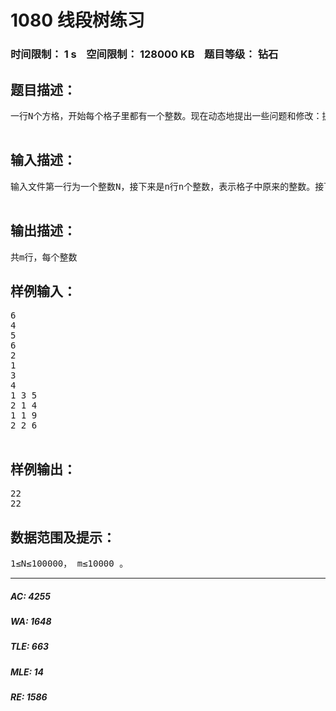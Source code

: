 # 1080 线段树练习   
### 时间限制： 1 s&nbsp;&nbsp;&nbsp;&nbsp;空间限制： 128000 KB&nbsp;&nbsp;&nbsp;&nbsp;题目等级： 钻石  
## 题目描述：  

<pre>
一行N个方格，开始每个格子里都有一个整数。现在动态地提出一些问题和修改：提问的形式是求某一个特定的子区间[a,b]中所有元素的和；修改的规则是指定某一个格子x，加上或者减去一个特定的值A。现在要求你能对每个提问作出正确的回答。1≤N<100000，,提问和修改的总数m<10000条。

</pre>
  
  
## 输入描述：  

<pre>
输入文件第一行为一个整数N，接下来是n行n个整数，表示格子中原来的整数。接下一个正整数m，再接下来有m行，表示m个询问，第一个整数表示询问代号，询问代号1表示增加，后面的两个数x和A表示给位置X上的数值增加A，询问代号2表示区间求和，后面两个整数表示a和b，表示要求[a,b]之间的区间和。

</pre>
  
  
## 输出描述：  

<pre>
共m行，每个整数
</pre>
  
  
## 样例输入：  

<pre>
6
4 
5 
6 
2 
1 
3
4
1 3 5
2 1 4
1 1 9
2 2 6

</pre>
  
  
## 样例输出：  

<pre>
22
22
</pre>
  
  
## 数据范围及提示：  

<pre>
1≤N≤100000， m≤10000 。
</pre>
  
  
***  

##### AC: 4255  
##### WA: 1648  
##### TLE: 663  
##### MLE: 14  
##### RE: 1586  
